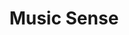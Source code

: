 ---
layout: default
category: portfolio
title: Music Sense
desc: MUSIC SENSE es la próxima generación de servicios de streaming de música que recomienda música a los usuarios en base a su actividad y a sus gustos musicales. 
desc_en: MUSIC SENSE is the next generation of music streaming services that feeds professionally chosen music based on user's activity & music tastes
desc_it: MUSIC SENSE è un servizio di streaming musicale di nuova generazione che offre una selezione intelligente e professionale dei brani sulla base delle attività e dei gusti musicali degli utenti.
web: http://musicsense.me
image: /assets/portfolio/musicsense.png
sector: 
  - Social 
  - Music
bussiness: 
  - App
  - Service
model:
  - B2B
  - B2C
country: 
  - UK
published: true
---